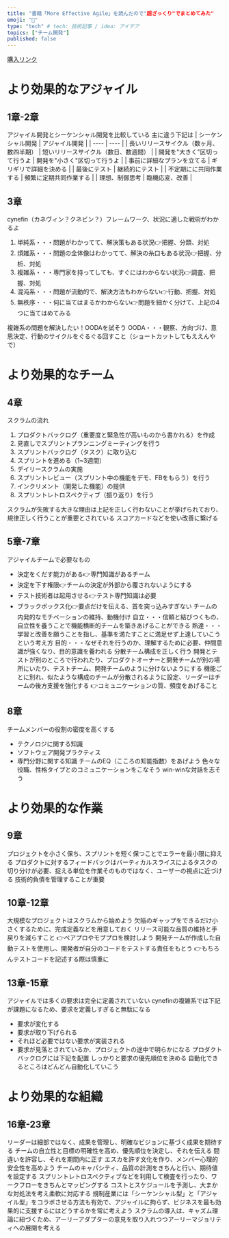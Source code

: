 ```yaml
---
title: "書籍「More Effective Agile」を読んだので"超ざっくり"でまとめてみた"
emoji: "🐡"
type: "tech" # tech: 技術記事 / idea: アイデア
topics: ["チーム開発"]
published: false
---
```


[購入リンク](https://www.amazon.co.jp/dp/B089KFKB5H/ref=dp-kindle-redirect?_encoding=UTF8&btkr=1)

# より効果的なアジャイル
## 1章-2章
アジャイル開発とシーケンシャル開発を比較している
主に違う下記は
| シーケンシャル開発 | アジャイル開発 |
| ---- | ---- |
| 長いリリースサイクル（数ヶ月、数四半期） | 短いリリースサイクル（数日、数週間） |
| 開発を"大きく"区切って行うよ | 開発を"小さく"区切って行うよ |
| 事前に詳細なプランを立てる | ギリギリで詳細を決める |
| 最後にテスト | 継続的にテスト |
| 不定期にに共同作業する | 頻繁に定期共同作業する |
| 理想、制御思考 | 臨機応変、改善 |

## 3章
cynefin（カネヴィン？クネビン？）フレームワーク、状況に適した戦術がわかるよ
1. 単純系・・・問題がわかってて、解決策もある状況👉把握、分類、対処
2. 煩雑系・・・問題の全体像はわかってて、解決の糸口もある状況👉把握、分析、対処
3. 複雑系・・・専門家を持ってしても、すぐにはわからない状況👉調査、把握、対処
4. 混沌系・・・問題が流動的で、解決方法もわからない👉行動、把握、対処
5. 無秩序・・・何に当てはまるかわからない👉問題を細かく分けて、上記の4つに当てはめてみる

複雑系の問題を解決したい！OODAを試そう
OODA・・・観察、方向づけ、意思決定、行動のサイクルをぐるぐる回すこと（ショートカットしてもええんやで）

# より効果的なチーム
## 4章
スクラムの流れ
1. プロダクトバックログ（重要度と緊急性が高いものから書かれる）を作成
2. 見直しでスプリントプランニングミーティングを行う
3. スプリントバックログ（タスク）に取り込む
4. スプリントを進める（1~3週間）
5. デイリースクラムの実施
6. スプリントレビュー（スプリント中の機能をデモ、FBをもらう）を行う
7. インクリメント（開発した機能）の提供
8. スプリントレトロスペクティブ（振り返り）を行う

スクラムが失敗する大きな理由は上記を正しく行わないことが挙げられており、規律正しく行うことが重要とされている
スコアカードなどを使い改善に繋げる

## 5章-7章
アジャイルチームで必要なもの
- 決定をくだす能力がある👉専門知識があるチーム
- 決定を下す権限👉チームの決定が外部から覆されないようにする
- テスト技術者は起用させる👉テスト専門知識は必要
- ブラックボックス化👉要点だけを伝える、首を突っ込みすぎない
チームの内発的なモチベーションの維持、動機付け
自立・・・信頼と結びつくもの、自立性を養うことで機能横断的チームを築きあげることができる
熟達・・・学習と改善を願うことを指し、基準を満たすことに満足せず上達していこうという考え方
目的・・・なぜそれを行うのか、理解するために必要、仲間意識が強くなり、目的意識を養われる
分散チーム構成を正しく行う
開発とテストが別のところで行われたり、プロダクトオーナーと開発チームが別の場所にいたり、テストチーム、開発チームのように分けないようにする
機能ごとに別れ、似たような構成のチームが分散されるように設定、リーダーはチームの後方支援を強化する
👉コミュニケーションの質、頻度をあげること

## 8章
チームメンバーの役割の密度を高くする
- テクノロジに関する知識
- ソフトウェア開発プラクティス
- 専門分野に関する知識
チームのEQ（こころの知能指数）をあげよう
色々な役職、性格タイプとのコミュニケーションをこなそう
win-winな対話を志そう

# より効果的な作業
## 9章
プロジェクトを小さく保ち、スプリントを短く保つことでエラーを最小限に抑える
プロダクトに対するフィードバックはバーティカルスライスによるタスクの切り分けが必要、捉える単位を作業そのものではなく、ユーザーの視点に近づける
技術的負債を管理することが重要

## 10章-12章
大規模なプロジェクトはスクラムから始めよう
欠陥のギャップをできるだけ小さくするために、完成定義などを用意しておく
リリース可能な品質の維持と手戻りを減らすこと
👉ペアプロやモブプロを検討しよう
開発チームが作成した自動テストを使用し、開発者が自分のコードをテストする責任をもとう
👉もちろんテストコードを記述する際は慎重に

## 13章-15章
アジャイルでは多くの要求は完全に定義されていない
cynefinの複雑系では下記が課題になるため、要求を定義しすぎると無駄になる
- 要求が変化する
- 要求が取り下げられる
- それほど必要ではない要求が実装される
- 要求が見落とされているか、プロジェクトの途中で明らかになる
プロダクトバックログには下記を配置
しっかりと要求の優先順位を決める
自動化できるところはどんどん自動化していこう

# より効果的な組織
## 16章-23章
リーダーは細部ではなく、成果を管理し、明確なビジョンに基づく成果を期待する
チームの自立性と目標の明確性を高め、優先順位を決定し、それを伝える
間違いを許容し、それを期間内に正す
エスカを許す文化を作り、メンバー心理的安全性を高めよう
チームのキャパシティ、品質の計測をきちんと行い、期待値を設定する
スプリントレトロスペクティブなどを利用して検査を行ったり、ワークフローをきちんとマッピングする
コストとスケジュールを予測し、大まかな対処法を考え柔軟に対応する
規制産業には「シーケンシャル型」と「アジャイル型」をコラボさせる方法も有効で、アジャイルに拘らず、ビジネスを最も効果的に支援するにはどうするかを常に考えよう
スクラムの導入は、キャズム理論に紐づくため、アーリーアダプターの意見を取り入れつつアーリーマジョリティへの展開を考える
